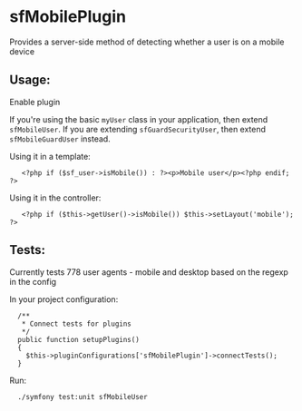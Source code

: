 sfMobilePlugin
==============

Provides a server-side method of detecting whether a user is on a mobile device

Usage:
------

Enable plugin

If you're using the basic `myUser` class in your application, then extend `sfMobileUser`.  If you are extending `sfGuardSecurityUser`, then extend `sfMobileGuardUser` instead.

Using it in a template:

       <?php if ($sf_user->isMobile()) : ?><p>Mobile user</p><?php endif; ?>

Using it in the controller:

       <?php if ($this->getUser()->isMobile()) $this->setLayout('mobile'); ?>
       
       
Tests:
------

Currently tests 778 user agents - mobile and desktop based on the regexp in the config

In your project configuration:

      /**
       * Connect tests for plugins
       */
      public function setupPlugins()
      {
        $this->pluginConfigurations['sfMobilePlugin']->connectTests();
      }
      
Run:

      ./symfony test:unit sfMobileUser